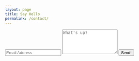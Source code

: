 ```yaml
---
layout: page
title: Say Hello
permalink: /contact/
---
```


<div class="py2">
  <form action="https://formspree.io/{{ site.email }}" method="POST" class="form-stacked form-light">
    <input type="text" name="email" class="input mobile-block" placeholder="Email Address">
    <textarea type="text" name="content" class="input mobile-block" rows="5" placeholder="What's up?"></textarea>
    <input type="submit" class="button button-blue button-big mobile-block" value="Send!">
  </form>
</div>
